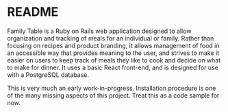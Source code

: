 # README

Family Table is a Ruby on Rails web application designed to allow organization and tracking of meals for an individual or family. Rather than focusing on recipes and product branding, it allows management of food in an accessible way that provides meaning to the user, and strives to make it easier on users to keep track of meals they like to cook and decide on what to make for dinner.  It uses a basic React front-end, and is designed for use with a PostgreSQL database.

This is very much an early work-in-progress. Installation procedure is one of the many missing aspects of this project. Treat this as a code sample for now.
